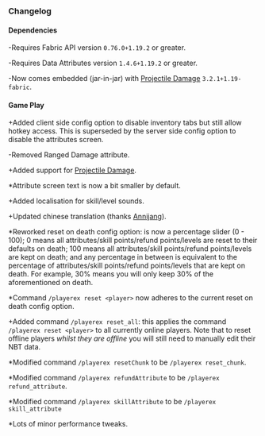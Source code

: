 ### Changelog

#### Dependencies

-Requires Fabric API version `0.76.0+1.19.2` or greater.

-Requires Data Attributes version `1.4.6+1.19.2` or greater.

-Now comes embedded (jar-in-jar) with [Projectile Damage](https://github.com/ZsoltMolnarrr/ProjectileDamage) `3.2.1+1.19-fabric`.

#### Game Play

+Added client side config option to disable inventory tabs but still allow hotkey access. This is superseded by the server side config option to disable the attributes screen.

-Removed Ranged Damage attribute.

+Added support for [Projectile Damage](https://github.com/ZsoltMolnarrr/ProjectileDamage).

*Attribute screen text is now a bit smaller by default.

+Added localisation for skill/level sounds.

+Updated chinese translation (thanks [Annijang](https://github.com/Annijang)).

*Reworked reset on death config option: is now a percentage slider (0 - 100); 0 means all attributes/skill points/refund points/levels are reset to their defaults on death; 100 means all attributes/skill points/refund points/levels are kept on death; and any percentage in between is equivalent to the percentage of attributes/skill points/refund points/levels that are kept on death. For example, 30% means you will only keep 30% of the aforementioned on death.

*Command `/playerex reset <player>` now adheres to the current reset on death config option.

+Added command `/playerex reset_all`: this applies the command `/playerex reset <player>` to all currently online players. Note that to reset offline players *whilst they are offline* you will still need to manually edit their NBT data.

*Modified command `/playerex resetChunk` to be `/playerex reset_chunk`.

*Modified command `/playerex refundAttribute` to be `/playerex refund_attribute`.

*Modified command `/playerex skillAttribute` to be `/playerex skill_attribute`

*Lots of minor performance tweaks.